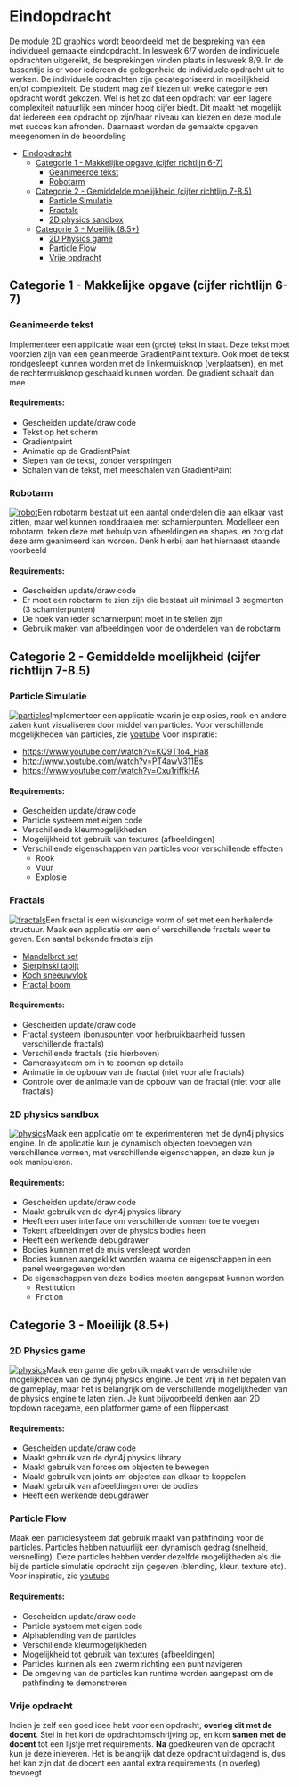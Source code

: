 # Eindopdracht

De module 2D graphics wordt beoordeeld met de bespreking van een individueel gemaakte eindopdracht. In lesweek 6/7 worden de individuele opdrachten uitgereikt, de besprekingen vinden plaats in lesweek 8/9. In de tussentijd is er voor iedereen de gelegenheid de individuele opdracht uit te werken.
De individuele opdrachten zijn gecategoriseerd in moeilijkheid en/of complexiteit. De student mag zelf kiezen uit welke categorie een opdracht wordt gekozen. Wel is het zo dat een opdracht van een lagere complexiteit natuurlijk een minder hoog cijfer biedt. Dit maakt het mogelijk dat iedereen een opdracht op zijn/haar niveau kan kiezen en deze module met succes kan afronden. Daarnaast worden de gemaakte opgaven meegenomen in de beoordeling

<!-- TOC -->

- [Eindopdracht](#eindopdracht)
    - [Categorie 1 - Makkelijke opgave (cijfer richtlijn 6-7)](#categorie-1---makkelijke-opgave-cijfer-richtlijn-6-7)
        - [Geanimeerde tekst](#geanimeerde-tekst)
        - [Robotarm](#robotarm)
    - [Categorie 2 - Gemiddelde moelijkheid (cijfer richtlijn 7-8.5)](#categorie-2---gemiddelde-moelijkheid-cijfer-richtlijn-7-85)
        - [Particle Simulatie](#particle-simulatie)
        - [Fractals](#fractals)
        - [2D physics sandbox](#2d-physics-sandbox)
    - [Categorie 3 - Moeilijk (8.5+)](#categorie-3---moeilijk-85)
        - [2D Physics game](#2d-physics-game)
        - [Particle Flow](#particle-flow)
        - [Vrije opdracht](#vrije-opdracht)

<!-- /TOC -->

## Categorie 1 - Makkelijke opgave (cijfer richtlijn 6-7)

### Geanimeerde tekst

Implementeer een applicatie waar een (grote) tekst in staat. Deze tekst moet voorzien zijn van een geanimeerde GradientPaint texture. Ook moet de tekst rondgesleept kunnen worden met de linkermuisknop (verplaatsen), en met de rechtermuisknop geschaald kunnen worden. De gradient schaalt dan mee

#### Requirements:

- Gescheiden update/draw code
- Tekst op het scherm
- Gradientpaint
- Animatie op de GradientPaint
- Slepen van de tekst, zonder verspringen
- Schalen van de tekst, met meeschalen van GradientPaint

### Robotarm

[![robot](eindopdracht/robotarm.png?thumbright)](eindopdracht/robotarm.png)Een robotarm bestaat uit een aantal onderdelen die aan elkaar vast zitten, maar wel kunnen ronddraaien met scharnierpunten. Modelleer een robotarm, teken deze met behulp van afbeeldingen en shapes, en zorg dat deze arm geanimeerd kan worden. Denk hierbij aan het hiernaast staande voorbeeld

#### Requirements:

- Gescheiden update/draw code
- Er moet een robotarm te zien zijn die bestaat uit minimaal 3 segmenten (3 scharnierpunten)
- De hoek van ieder scharnierpunt moet in te stellen zijn
- Gebruik maken van afbeeldingen voor de onderdelen van de robotarm

## Categorie 2 - Gemiddelde moelijkheid (cijfer richtlijn 7-8.5)

### Particle Simulatie

[![particles](eindopdracht/particles.jpg?thumbright)](eindopdracht/particles.jpg)Implementeer een applicatie waarin je explosies, rook en andere zaken kunt visualiseren door middel van particles. Voor verschillende mogelijkheden van particles, zie [youtube](https://www.youtube.com/watch?v=heW3vn1hP2E)
Voor inspiratie:
- https://www.youtube.com/watch?v=KQ9T1o4_Ha8
- http://www.youtube.com/watch?v=PT4awV311Bs
- https://www.youtube.com/watch?v=Cxu1riffkHA

#### Requirements:

- Gescheiden update/draw code
- Particle systeem met eigen code
- Verschillende kleurmogelijkheden
- Mogelijkheid tot gebruik van textures (afbeeldingen)
- Verschillende eigenschappen van particles voor verschillende effecten
  - Rook
  - Vuur
  - Explosie

### Fractals

[![fractals](eindopdracht/fractals.jpg?thumbright)](eindopdracht/fractals.jpg)Een fractal is een wiskundige vorm of set met een herhalende structuur. Maak een applicatie om een of verschillende fractals weer te geven. Een aantal bekende fractals zijn

- [Mandelbrot set](https://www.youtube.com/watch?v=PD2XgQOyCCk)
- [Sierpinski tapijt](https://www.youtube.com/watch?v=HGGwHqrW9Nc)
- [Koch sneeuwvlok](https://www.youtube.com/watch?v=PKbwrzkupaU)
- [Fractal boom](https://www.youtube.com/watch?v=yWRFCSIzej0)

#### Requirements:

- Gescheiden update/draw code
- Fractal systeem (bonuspunten voor herbruikbaarheid tussen verschillende fractals)
- Verschillende fractals (zie hierboven)
- Camerasysteem om in te zoomen op details
- Animatie in de opbouw van de fractal (niet voor alle fractals)
- Controle over de animatie van de opbouw van de fractal (niet voor alle fractals)

### 2D physics sandbox

[![physics](eindopdracht/physics.png?thumbright)](eindopdracht/physics.png)Maak een applicatie om te experimenteren met de dyn4j physics engine. In de applicatie kun je dynamisch objecten toevoegen van verschillende vormen, met verschillende eigenschappen, en deze kun je ook manipuleren.

#### Requirements:

- Gescheiden update/draw code
- Maakt gebruik van de dyn4j physics library
- Heeft een user interface om verschillende vormen toe te voegen
- Tekent afbeeldingen over de physics bodies heen
- Heeft een werkende debugdrawer
- Bodies kunnen met de muis versleept worden
- Bodies kunnen aangeklikt worden waarna de eigenschappen in een panel weergegeven worden
- De eigenschappen van deze bodies moeten aangepast kunnen worden
  - Restitution
  - Friction

## Categorie 3 - Moeilijk (8.5+)

### 2D Physics game

[![physics](eindopdracht/physicsgame.png?thumbright)](eindopdracht/physicsgame.png)Maak een game die gebruik maakt van de verschillende mogelijkheden van de dyn4j physics engine. Je bent vrij in het bepalen van de gameplay, maar het is belangrijk om de verschillende mogelijkheden van de physics engine te laten zien. Je kunt bijvoorbeeld denken aan 2D topdown racegame, een platformer game of een flipperkast

#### Requirements:

- Gescheiden update/draw code
- Maakt gebruik van de dyn4j physics library
- Maakt gebruik van forces om objecten te bewegen
- Maakt gebruik van joints om objecten aan elkaar te koppelen
- Maakt gebruik van afbeeldingen over de bodies
- Heeft een werkende debugdrawer

### Particle Flow

Maak een particlesysteem dat gebruik maakt van pathfinding voor de particles. Particles hebben natuurlijk een dynamisch gedrag (snelheid, versnelling). Deze particles hebben verder dezelfde mogelijkheden als die bij de particle simulatie opdracht zijn gegeven (blending, kleur, texture etc). Voor inspiratie, zie [youtube](https://www.youtube.com/watch?v=Bspb9g9nTto)

#### Requirements:

- Gescheiden update/draw code
- Particle systeem met eigen code
- Alphablending van de particles
- Verschillende kleurmogelijkheden
- Mogelijkheid tot gebruik van textures (afbeeldingen)
- Particles kunnen als een zwerm richting een punt navigeren
- De omgeving van de particles kan runtime worden aangepast om de pathfinding te demonstreren


### Vrije opdracht

Indien je zelf een goed idee hebt voor een opdracht, **overleg dit met de docent**. Stel in het kort de opdrachtomschrijving op, en kom **samen met de docent** tot een lijstje met requirements. **Na** goedkeuren van de opdracht kun je deze inleveren. Het is belangrijk dat deze opdracht uitdagend is, dus het kan zijn dat de docent een aantal extra requirements (in overleg) toevoegt
